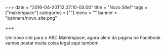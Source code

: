 +++
date = "2016-04-20T12:37:10-03:00"
title = "Novo Site!"
tags = ["makerspace"]
categories = [""]
menu = ""
banner = "banners/novo_site.png"

+++

Um novo site para o ABC Makerspace, agora alem da pagina no Facebook vamos postar muita coisa legal aqui também.

